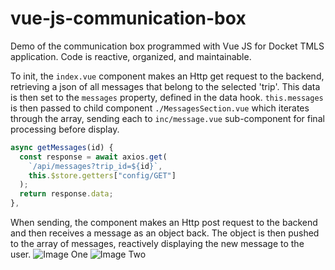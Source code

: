 # vue-js-communication-box
Demo of the communication box programmed with Vue JS for Docket TMLS application. Code is reactive, organized, and maintainable.

To init, the `index.vue` component makes an Http get request to the backend, retrieving a json of all messages that belong to the selected 'trip'. This data is then set to the `messages` property, defined in the data hook. `this.messages` is then passed to child component `./MessagesSection.vue` which iterates through the array, sending each to `inc/message.vue` sub-component for final processing before display.

```javascript
async getMessages(id) {
  const response = await axios.get(
    `/api/messages?trip_id=${id}`,
    this.$store.getters["config/GET"]
  );
  return response.data;
},
```


When sending, the component makes an Http post request to the backend and then receives a message as an object back. The object is then pushed to the array of messages, reactively displaying the new message to the user.
![Image One](https://lh3.googleusercontent.com/elkfewsCmUQ-9qcJawjtkflv5131cHNfIcEGHoCpdXd_-Etv-hRBRJNPLNOdP72QjyNju5ExerOKkMkNGpotL4kXGLtvYdEHk3ucVx8wE9vc-s0IFTIZB0ppUZEjQ3vRsAtHMVmqiHUCx1dPhL9NNIvkQ5uMpi5XBj4tBakipskHWvqH9bDxkSCyl2j33x15zJZRJem7eUaAhOCsfB1cstrocoDFRx64zF-vLh2629jeRgJmtEi0OIGS8nPtq604Mjm78ehA8oGnIo2WgXsr00G0eNha9vkhcYZ5Zo4h949M1ICC4x3-8iScSyWwGld-JH8dNWNGH3-AIHcNWGT2GcLFpD1C8uYiqhTmQwK84S_JY3fJ040rv8HIyoCAHeVziUb9OVDB5BpTKqbWwM7i6psNKOISRxTCmaY55eYv9fSMq4RQRhBHWlZc8CdI8biAeoNgpIU2z_YqQOA4qg8bQwZUTRmQE4WRogjtAmMMPQcyjKq9tM5d9RRxeZIZuNCibWp2ArE5bbZSPcUKcTWRw1wLwQlDMqZn4MswYcgXebvQ2r51DF03lk7QpFXwPVzMeoskZA1HMeOQZKblxI0b2tkqFJMTt6AZdkjZPVM6qJNEXApcfgdSUM8z5NCbE2JpVR5ZkE0IqWcxJoPARccEpgX3Wv7XuO64DZb0W3QHr9d6_PRNA45llPNr-mlibQKgcCkroenOiTTAz2JO_i5os4M=w427-h809-no?authuser=6)
![Image Two](https://lh3.googleusercontent.com/At8XA4yh-xiht8QHbIKOScsq__BmFGdnhA_tosgqOIIXieDrJMNoxrfF6fv2h-fj3DaAWdOVPRXqib650AHYEI2h9PqRW8n0-R1Sv8j9Y7R4YSYzY2rqlHQd2Gzo3ImNquloaknU5WQgv4W1WZTQMjF019gWJb1kUB7v0NhcuCnYBlTdEo2z_6xkSJj9JCSeOA2SbfzgGB4aIVlQOFbjdAVk7o0_7M7KBB1-0lqzGXIvaLtGazvcBxuJYLKfAhhao16xfFFee6JC0keW57i6v1_oKXrJnf4D7nQF-8bmp9I0wiElEfR_8Q5L-858x2tFLgALKTfROK-LLreCXH2XyNtV7f3CsUrJSkBuwCKlN4iVQugY470lQfLzcU5obvNQh7v864wNldSFkGc2IpgMn25kGj8fT0Nw98W8RSHJOP5_VFcdkOPWP_YqsVqHRdTWp77EpRNRYBow-Ab5movvlu4V11ef7Mplh9lLa6aJ4yPuApvwOAgcsWRKhlVLKLSUef2gtxGKOVqXrCOHPMfqvTjkVkvp0sONv4HX1iXo-mOUNWWUnbOMAMXw7DPKLSimOG5IPXoqLXVB_clj6vsjLHvMgklsMhjW4H3UmiazNyHeuT0fHNdBjMEpA1zktTAQAI47LztTe7GAUtaWtNK-7BUhJvlSNoCnLRBBPPuT9NIl1lb8otuH5ccC6mL1AiOdlRqTUP8usLgJR2cNz2DRu74=w300-h526-no?authuser=6)

